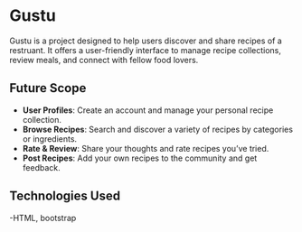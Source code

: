 # Gustu

Gustu is a project designed to help users discover and share recipes of a restruant.
It offers a user-friendly interface to manage recipe collections, review meals, and connect with fellow food lovers.

## Future Scope

- **User Profiles**: Create an account and manage your personal recipe collection.
- **Browse Recipes**: Search and discover a variety of recipes by categories or ingredients.
- **Rate & Review**: Share your thoughts and rate recipes you’ve tried.
- **Post Recipes**: Add your own recipes to the community and get feedback.
  
## Technologies Used

-HTML, bootstrap 


